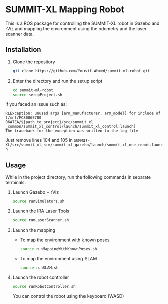 # SUMMIT-XL Mapping Robot

This is a ROS package for controlling the SUMMIT-XL robot in Gazebo and rViz and mapping the environment using the odometry and the laser scanner data.

## Installation

1. Clone the repository

    ```bash
    git clone https://github.com/Yousif-Ahmed/summit-ml-robot.git
    ```

2. Enter the directory and run the setup script

    ```bash
    cd summit-ml-robot
    source setupProject.sh
    ```

if you faced an issue such as:

```text
RLException: unused args [arm_manufacturer, arm_model] for include of [/mnt/FC8006E780
06A7EA/${path to project}/src/summit_xl
_common/summit_xl_control/launch/summit_xl_control.launch]
The traceback for the exception was written to the log file
```

Just remove lines 104 and 105 in `SUMMIT-XL/src/summit_xl_sim/summit_xl_gazebo/launch/summit_xl_one_robot.launch`

## Usage

While in the project directory, run the following commands in separate terminals:

1. Launch Gazebo + rViz

    ```bash
    source runSimulators.sh
    ```

2. Launch the IRA Laser Tools

    ```bash
    source runLaserScanner.sh
    ```

3. Launch the mapping

    - To map the environment with known poses

        ```bash
        source runMappingWithKnownPoses.sh
        ```

    - To map the environment using SLAM

        ```bash
        source runSLAM.sh
        ```

4. Launch the robot controller

    ```bash
    source runRobotController.sh
    ```

    You can control the robot using the keyboard (WASD)
